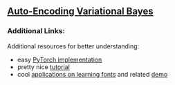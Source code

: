 ## [Auto-Encoding Variational Bayes](https://arxiv.org/abs/1312.6114)

### Additional Links:

Additional resources for better understanding:
* easy [PyTorch implementation](https://github.com/pytorch/examples/tree/master/vae)
* pretty nice [tutorial](https://jaan.io/what-is-variational-autoencoder-vae-tutorial/)
* cool [applications on learning fonts](https://distill.pub/2017/aia/) and related [demo](https://deeplearnjs.org/demos/latent-space-explorer/#0.141,-0.110,0.111,0.026,-0.184,-0.139,0.010,-0.138,0.060,-0.138,-0.032,-0.140,-0.083,0.049,-0.096,0.049,0.007,-0.127,0.038,0.001,-0.036,0.008,0.067,0.035,0.117,-0.122,0.031,0.115,-0.011,0.116,-0.121,0.063,-0.035,0.057,-0.008,0.032,0.144,0.004,-0.012,0.030)
